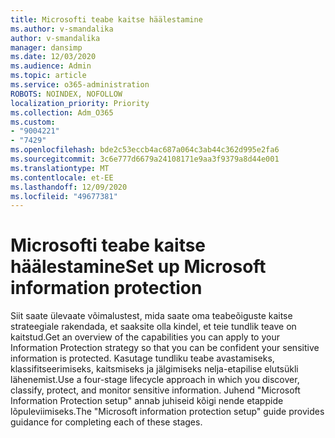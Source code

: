 ```yaml
---
title: Microsofti teabe kaitse häälestamine
ms.author: v-smandalika
author: v-smandalika
manager: dansimp
ms.date: 12/03/2020
ms.audience: Admin
ms.topic: article
ms.service: o365-administration
ROBOTS: NOINDEX, NOFOLLOW
localization_priority: Priority
ms.collection: Adm_O365
ms.custom:
- "9004221"
- "7429"
ms.openlocfilehash: bde2c53eccb4ac687a064c3ab44c362d995e2fa6
ms.sourcegitcommit: 3c6e777d6679a24108171e9aa3f9379a8d44e001
ms.translationtype: MT
ms.contentlocale: et-EE
ms.lasthandoff: 12/09/2020
ms.locfileid: "49677381"
---
```

# <a name="set-up-microsoft-information-protection"></a><span data-ttu-id="68c48-102">Microsofti teabe kaitse häälestamine</span><span class="sxs-lookup"><span data-stu-id="68c48-102">Set up Microsoft information protection</span></span>

<span data-ttu-id="68c48-103">Siit saate ülevaate võimalustest, mida saate oma teabeõiguste kaitse strateegiale rakendada, et saaksite olla kindel, et teie tundlik teave on kaitstud.</span><span class="sxs-lookup"><span data-stu-id="68c48-103">Get an overview of the capabilities you can apply to your Information Protection strategy so that you can be confident your sensitive information is protected.</span></span> <span data-ttu-id="68c48-104">Kasutage tundliku teabe avastamiseks, klassifitseerimiseks, kaitsmiseks ja jälgimiseks nelja-etapilise elutsükli lähenemist.</span><span class="sxs-lookup"><span data-stu-id="68c48-104">Use a four-stage lifecycle approach in which you discover, classify, protect, and monitor sensitive information.</span></span> <span data-ttu-id="68c48-105">Juhend "Microsoft Information Protection setup" annab juhiseid kõigi nende etappide lõpuleviimiseks.</span><span class="sxs-lookup"><span data-stu-id="68c48-105">The "Microsoft information protection setup" guide provides guidance for completing each of these stages.</span></span>
